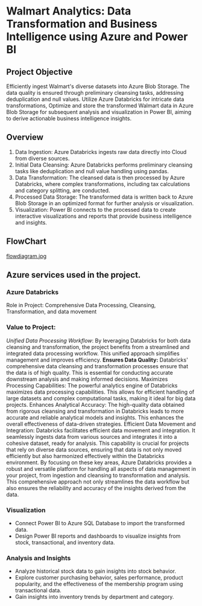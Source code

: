 # Walmart Analytics:  Data Transformation and Business Intelligence using Azure and Power BI 

## Project Objective

Efficiently ingest Walmart's diverse datasets into Azure Blob Storage. The data quality is ensured through preliminary cleansing tasks, addressing deduplication and null values. Utilize Azure Databricks for intricate data transformations, Optimize and store the transformed Walmart data in Azure Blob Storage for subsequent analysis and visualization in Power BI, aiming to derive actionable business intelligence insights.
## Overview
1.	Data Ingestion: Azure Databricks ingests raw data directly into Cloud from diverse sources.
2.	Initial Data Cleansing: Azure Databricks performs preliminary cleansing tasks like deduplication and null value handling using pandas.
3.	Data Transformation: The cleansed data is then processed by Azure Databricks, where complex transformations, including tax calculations and category splitting, are conducted.
4.	Processed Data Storage: The transformed data is written back to Azure Blob Storage in an optimized format for further analysis or visualization.
5.	Visualization: Power BI connects to the processed data to create interactive visualizations and reports that provide business intelligence and insights.

## FlowChart
[flowdiagram.jpg](https://github.com/dineshfooty2911/EndToEnd-Walmart-Analytics/blob/b9498651ee004672f02cc06b9e1a24b254537f60/flowdiagram.jpg)
## Azure services used in the project.

### Azure Databricks
Role in Project: Comprehensive Data Processing, Cleansing, Transformation, and data movement
### Value to Project:
*Unified Data Processing Workflow*: By leveraging Databricks for both data cleansing and transformation, the project benefits from a streamlined and integrated data processing workflow. This unified approach simplifies management and improves efficiency.
**Ensures Data Quality:** Databricks' comprehensive data cleansing and transformation processes ensure that the data is of high quality. This is essential for conducting accurate downstream analysis and making informed decisions.
Maximizes Processing Capabilities: The powerful analytics engine of Databricks maximizes data processing capabilities. This allows for efficient handling of large datasets and complex computational tasks, making it ideal for big data projects.
Enhances Analytical Accuracy: The high-quality data obtained from rigorous cleansing and transformation in Databricks leads to more accurate and reliable analytical models and insights. This enhances the overall effectiveness of data-driven strategies.
Efficient Data Movement and Integration: Databricks facilitates efficient data movement and integration. It seamlessly ingests data from various sources and integrates it into a cohesive dataset, ready for analysis. This capability is crucial for projects that rely on diverse data sources, ensuring that data is not only moved efficiently but also harmonized effectively within the Databricks environment.
By focusing on these key areas, Azure Databricks provides a robust and versatile platform for handling all aspects of data management in your project, from ingestion and cleansing to transformation and analysis. This comprehensive approach not only streamlines the data workflow but also ensures the reliability and accuracy of the insights derived from the data.


### Visualization

- Connect Power BI to Azure SQL Database to import the transformed data.
- Design Power BI reports and dashboards to visualize insights from stock, transactional, and inventory data.

### Analysis and Insights

- Analyze historical stock data to gain insights into stock behavior.
- Explore customer purchasing behavior, sales performance, product popularity, and the effectiveness of the membership program using transactional data.
- Gain insights into inventory trends by department and category.
